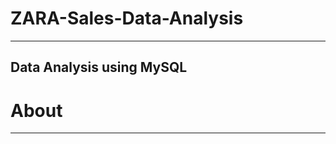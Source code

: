 # ZARA-Sales-Data-Analysis
------------------------------
Data Analysis using MySQL
----------------------------
# About
-------------------------
